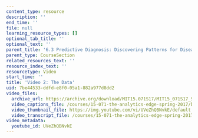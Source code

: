 ```yaml
---
content_type: resource
description: ''
end_time: ''
file: null
learning_resource_types: []
optional_tab_title: ''
optional_text: ''
parent_title: '6.3 Predictive Diagnosis: Discovering Patterns for Disease Detection '
parent_type: CourseSection
related_resources_text: ''
resource_index_text: ''
resourcetype: Video
start_time: ''
title: 'Video 2: The Data'
uid: 7be44533-ddfd-e8f0-05a1-882a977d8dd2
video_files:
  archive_url: https://archive.org/download/MIT15.071S17/MIT15_071S17_Session_6.3.03_300k.mp4
  video_captions_file: /courses/15-071-the-analytics-edge-spring-2017/b516e0f0e1035bf2a57a216cb0f68c46_UVeZhQBNvkE.vtt
  video_thumbnail_file: https://img.youtube.com/vi/UVeZhQBNvkE/default.jpg
  video_transcript_file: /courses/15-071-the-analytics-edge-spring-2017/353e677f42b3a82036b7753c1aadde55_UVeZhQBNvkE.pdf
video_metadata:
  youtube_id: UVeZhQBNvkE
---
```

